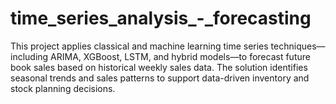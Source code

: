 # time_series_analysis_-_forecasting
This project applies classical and machine learning time series techniques—including ARIMA, XGBoost, LSTM, and hybrid models—to forecast future book sales based on historical weekly sales data. The solution identifies seasonal trends and sales patterns to support data-driven inventory and stock planning decisions.
